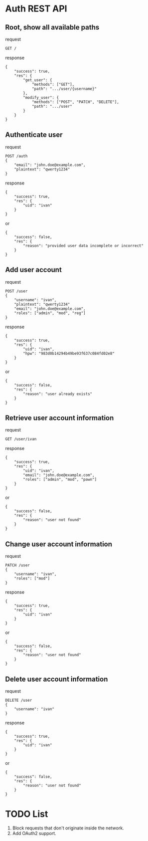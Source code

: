 # Auth REST API

## Root, show all available paths
request

    GET /

response

    {
        "success": true,
        "res": {
            "get_user": {
                "methods": ["GET"],
                "path": ".../user/{username}"
            },
            "modify_user": {
                "methods": ["POST", "PATCH", "DELETE"],
                "path": ".../user"
            }
        }
    }

## Authenticate user
request

    POST /auth
    {
        "email": "john.doe@example.com",
        "plaintext": "qwerty1234"
    }

response

    {
        "success": true,
        "res": {
            "uid": "ivan"
        }
    }

or

    {
        "success": false,
        "res": {
            "reason": "provided user data incomplete or incorrect"
        }
    }

## Add user account
request

    POST /user
    {
        "username": "ivan",
        "plaintext": "qwerty1234"
        "email": "john.doe@example.com",
        "roles": ["admin", "mod", "reg"]
    }

response

    {
        "success": true,
        "res": {
            "uid": "ivan",
            "hpw": "983d0b14294b49be93f637c084fd02e8"
        }
    }

or

    {
        "success": false,
        "res": {
            "reason": "user already exists"
        }
    }

## Retrieve user account information
request

    GET /user/ivan

response

    {
        "success": true,
        "res": {
            "uid": "ivan",
            "email": "john.doe@example.com",
            "roles": ["admin", "mod", "pawn"]
        }
    }

or

    {
        "success": false,
        "res": {
            "reason": "user not found"
        }
    }

## Change user account information
request

    PATCH /user
    {
        "username": "ivan",
        "roles": ["mod"]
    }

response

    {
        "success": true,
        "res": {
            "uid": "ivan"
        }
    }

or

    {
        "success": false,
        "res": {
            "reason": "user not found"
        }
    }

## Delete user account information
request

    DELETE /user
    {
        "username": "ivan"
    }

response

    {
        "success": true,
        "res": {
            "uid": "ivan"
        }
    }

or

    {
        "success": false,
        "res": {
            "reason": "user not found"
        }
    }

# TODO List

1. Block requests that don't originate inside the network.
2. Add OAuth2 support.
